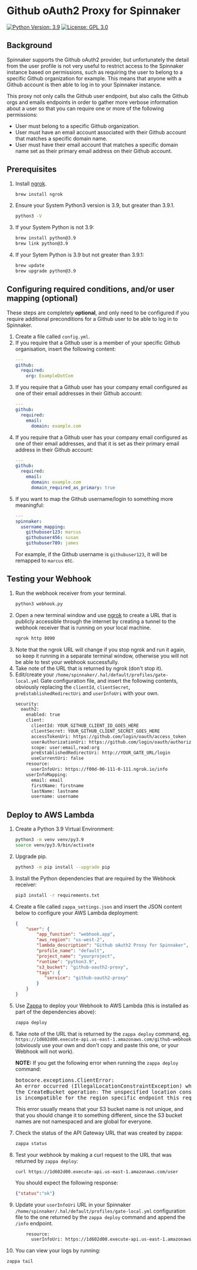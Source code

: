 # Github oAuth2 Proxy for Spinnaker

[![Python Version: 3.9](
https://img.shields.io/badge/Python%20application-v3.9-blue
)](https://www.python.org/downloads/release/python-3913/)
[![License: GPL 3.0](
https://img.shields.io/github/license/ashleykleynhans/github-oauth-proxy
)](https://opensource.org/licenses/GPL-3.0)

## Background

Spinnaker supports the Github oAuth2 provider, but unfortunately the
detail from the user profile is not very useful to restrict access to
the Spinnaker instance based on permissions, such as requiring the user
to belong to a specific Github organization for example.  This means
that anyone with a Github account is then able to log in to your
Spinnaker instance.

This proxy not only calls the Github user endpoint, but also calls
the Github orgs and emails endpoints in order to gather more verbose
information about a user so that you can require one or more of the
following permissions:

- User must belong to a specific Github organization.
- User must have an email account associated with their Github account
that matches a specific domain name.
- User must have their email account that matches a specific domain
name set as their primary email address on their Github account.

## Prerequisites

1. Install [ngrok](https://ngrok.com/).
   ```bash
   brew install ngrok
   ```
2. Ensure your System Python3 version is 3.9, but greater than 3.9.1.
   ```bash
   python3 -V
   ```
3. If your System Python is not 3.9:
   ```bash
   brew install python@3.9
   brew link python@3.9
   ```
4. If your Sytem Python is 3.9 but not greater than 3.9.1:
   ```bash
   brew update
   brew upgrade python@3.9
   ```

## Configuring required conditions, and/or user mapping (optional)

These steps are completely **optional**, and only need to be
configured if you require additional preconditions for a Github
user to be able to log in to Spinnaker.

1. Create a file called `config.yml`.
2. If you require that a Github user is a member of your specific
Github organisation, insert the following content:
   ```yaml
   ---
   github:
     required:
       org: ExampleDotCom
   ```
3. If you require that a Github user has your company email configured
as one of their email addresses in their Github account:
   ```yaml
   ---
   github:
     required:
       email:
         domain: example.com
   ```
4. If you require that a Github user has your company email configured
   as one of their email addresses, and that it is set as their primary
   email address in their Github account:
   ```yaml
   ---
   github:
     required:
       email:
         domain: example.com
         domain_required_as_primary: true
   ```
5. If you want to map the Github username/login to something more
   meaningful:
   ```yaml
   ---
   spinnaker:
     username_mapping:
       githubuser123: marcus
       githubuser456: susan
       githubuser789: james
   ```
   For example, if the Github username is `githubuser123`, it will be
   remapped to `marcus` etc.

## Testing your Webhook

1. Run the webhook receiver from your terminal.
   ```bash
   python3 webhook.py
   ```
2. Open a new terminal window and use [ngrok](https://ngrok.com/) to create
   a URL that is publicly accessible through the internet by creating a tunnel
   to the webhook receiver that is running on your local machine.
   ```bash
   ngrok http 8090
   ```
3. Note that the ngrok URL will change if you stop ngrok and run it again,
   so keep it running in a separate terminal window, otherwise you will not
   be able to test your webhook successfully.
4. Take note of the URL that is returned by ngrok (don't stop it).
5. Edit/create your `/home/spinnaker/.hal/default/profiles/gate-local.yml`
   Gate configuration file, and insert the following contents, obviously
   replacing the `clientId`, `clientSecret`, `preEstablishedRedirectUri`
   and `userInfoUri` with your own.
   ```bash
   security:
     oauth2:
       enabled: true
       client:
         clientId: YOUR_GITHUB_CLIENT_ID_GOES_HERE
         clientSecret: YOUR_GITHUB_CLIENT_SECRET_GOES_HERE
         accessTokenUri: https://github.com/login/oauth/access_token
         userAuthorizationUri: https://github.com/login/oauth/authorize
         scope: user:email,read:org
         preEstablishedRedirectUri: http://YOUR_GATE_URL/login
         useCurrentUri: false
       resource:
         userInfoUri: https://f00d-00-111-0-111.ngrok.io/info
       userInfoMapping:
         email: email
         firstName: firstname
         lastName: lastname
         username: username
   ```

## Deploy to AWS Lambda

1. Create a Python 3.9 Virtual Environment:
   ```bash
   python3 -m venv venv/py3.9
   source venv/py3.9/bin/activate
   ```
2. Upgrade pip.
   ```bash
   python3 -m pip install --upgrade pip
   ```
3. Install the Python dependencies that are required by the Webhook receiver:
   ```bash
   pip3 install -r requirements.txt
   ```
4. Create a file called `zappa_settings.json` and insert the JSON content below
to configure your AWS Lambda deployment:
   ```json
   {
       "user": {
           "app_function": "webhook.app",
           "aws_region": "us-west-2",
           "lambda_description": "Github oAuth2 Proxy for Spinnaker",
           "profile_name": "default",
           "project_name": "yourproject",
           "runtime": "python3.9",
           "s3_bucket": "github-oauth2-proxy",
           "tags": {
              "service": "github-oauth2-proxy"
           }
       }
   }
   ```
5. Use [Zappa](https://github.com/Zappa/Zappa) to deploy your Webhook
   to AWS Lambda (this is installed as part of the dependencies above):
   ```bash
   zappa deploy
   ```
6. Take note of the URL that is returned by the `zappa deploy` command,
   eg. `https://1d602d00.execute-api.us-east-1.amazonaws.com/github-webhook`
   (obviously use your own and don't copy and paste this one, or your
   Webhook will not work).

   **NOTE:** If you get the following error when running the `zappa deploy` command:

   <pre>
   botocore.exceptions.ClientError:
   An error occurred (IllegalLocationConstraintException) when calling
   the CreateBucket operation: The unspecified location constraint
   is incompatible for the region specific endpoint this request was sent to.
   </pre>

   This error usually means that your S3 bucket name is not unique, and that you
   should change it to something different, since the S3 bucket names are not
   namespaced and are global for everyone.
7. Check the status of the API Gateway URL that was created by zappa:
   ```bash
   zappa status
   ```
8. Test your webhook by making a curl request to the URL that was returned
   by `zappa deploy`:
   ```
   curl https://1d602d00.execute-api.us-east-1.amazonaws.com/user
   ```
   You should expect the following response:
   ```json
   {"status":"ok"}
   ```
9. Update your `userInfoUri` URL in your Spinnaker
   `/home/spinnaker/.hal/default/profiles/gate-local.yml` configuration file
   to the one returned by the `zappa deploy` command and append the
   `/info` endpoint.
   ```bash
       resource:
         userInfoUri: https://1d602d00.execute-api.us-east-1.amazonaws.com/user/info
   ```
10. You can view your logs by running:
   ```bash
   zappa tail
   ```